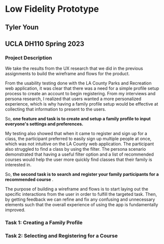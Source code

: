 # Low Fidelity Prototype

## Tyler Youn

## UCLA DH110 Spring 2023

### Project Description

We take the results from the UX research that we did in the previous assignments to build the wireframe and flows for the product. 

From the usability testing done with the LA County Parks and Recreation web application, it was clear that there was a need for a simple profile setup process to create an
account to begin registering. From my interviews and persona research, I realized that users wanted a more personalized experience, which is why having a 
family profile setup would be effective at collecting that information to present to the users. 

So, <b> one feature and task is to create and setup a family profile to input everyone's settings and preferences. </b>

My testing also showed that when it came to register and sign up for a class, the participant preferred to easily sign up multiple people at once, which
was not intuitive on the LA County web application. The participant also struggled to find a class by using the filter. The persona scenario demonstrated
that having a useful filter option and a list of recommended courses would help the user more quickly find classes that their family is interested in.

So, <b> the second task is to search and register your family participants for a recommended course </b>.

The purpose of building a wireframe and flows is to start laying out the specific interactions from the user in order to fulfill the targeted task. Then,
by getting feedback we can refine and fix any confusing and unnecessary elements such that the overall experience of using the app is fundamentally improved. 

### Task 1: Creating a Family Profile

### Task 2: Selecting and Registering for a Course

